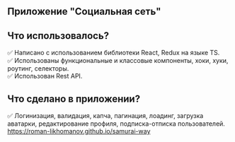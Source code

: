 ## Приложение "Социальная сеть"

## Что использовалось?
:white_check_mark: Написано с использованием библиотеки React, Redux на языке TS.  
:white_check_mark: Использованы функциональные и классовые компоненты, хоки, хуки, роутинг, селекторы.  
:white_check_mark: Использован Rest API.

## Что сделано в приложении?
:white_check_mark: Логинизация, валидация, капча, пагинация, лоадинг, загрузка аватарки, редактирование профиля, подписка-отписка пользователей.  
https://roman-likhomanov.github.io/samurai-way
